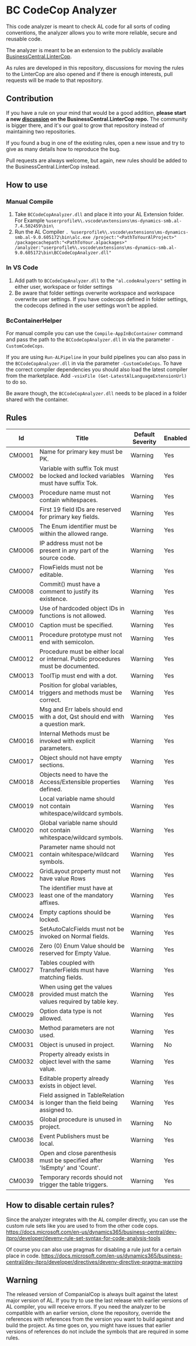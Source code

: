 # BC CodeCop Analyzer

This code analyzer is meant to check AL code for all sorts of coding conventions, the analyzer allows you to write more reliable, secure and reusable code. 

The analyzer is meant to be an extension to the publicly available [BusinessCentral.LinterCop](https://github.com/StefanMaron/BusinessCentral.LinterCop). 

As rules are developed in this repository, discussions for moving the rules to the LinterCop are also opened and if there is enough interests, pull requests will be made to that repository.

## Contribution

If you have a rule on your mind that would be a good addition, **please start a new [discussion](https://github.com/StefanMaron/BusinessCentral.LinterCop/discussions) on the BusinessCentral.LinterCop repo.** The community is bigger there, and it's our goal to grow that repository instead of maintaining two repositories.

If you found a bug in one of the existing rules, open a new issue and try to give as many details how to reproduce the bug.

Pull requests are always welcome, but again, new rules should be added to the BusinessCentral.LinterCop instead.

## How to use

### Manual Compile

1. Take `BCCodeCopAnalyzer.dll` and place it into your AL Extension folder. For Example `%userprofile%\.vscode\extensions\ms-dynamics-smb.al-7.4.502459\bin\`
2. Run the AL Compiler `. %userprofile%\.vscode\extensions\ms-dynamics-smb.al-9.0.605172\bin\alc.exe /project:"<PathToYourAlProject>" /packagecachepath:"<PathToYour.alpackages>" /analyzer:"userprofile%\.vscode\extensions\ms-dynamics-smb.al-9.0.605172\bin\BCCodeCopAnalyzer.dll"`

### In VS Code

1. Add path to `BCCodeCopAnalyzer.dll` to the `"al.codeAnalyzers"` setting in either user, workspace or folder settings
2. Be aware that folder settings overwrite workspace and workspace overwrite user settings. If you have codecops defined in folder settings, the codecops defined in the user settings won't be applied.

### BcContainerHelper

For manual compile you can use the `Compile-AppInBcContainer` command and pass the path to the `BCCodeCopAnalyzer.dll` in via the parameter `-CustomCodeCops`.

If you are using `Run-ALPipeline` in your build pipelines you can also pass in the `BCCodeCopAnalyzer.dll` in via the parameter `-CustomCodeCops`. To have the correct compiler dependencies you should also load the latest compiler from the marketplace. Add `-vsixFile (Get-LatestAlLanguageExtensionUrl)` to do so.

Be aware though, the `BCCodeCopAnalyzer.dll` needs to be placed in a folder shared with the container.

## Rules

|Id| Title|Default Severity|Enabled|
|---|---|---|---|
|CM0001|Name for primary key must be PK.|Warning|Yes|
|CM0002|Variable with suffix Tok must be locked and locked variables must have suffix Tok.|Warning|Yes|
|CM0003|Procedure name must not contain whitespaces.|Warning|Yes|
|CM0004|First 19 field IDs are reserved for primary key fields.|Warning|Yes|
|CM0005|The Enum identifier must be within the allowed range.|Warning|Yes|
|CM0006|IP address must not be present in any part of the source code.|Warning|Yes|
|CM0007|FlowFields must not be editable.|Warning|Yes|
|CM0008|Commit() must have a comment to justify its existence.|Warning|Yes|
|CM0009|Use of hardcoded object IDs in functions is not allowed.|Warning|Yes|
|CM0010|Caption must be specified.|Warning|Yes|
|CM0011|Procedure prototype must not end with semicolon.|Warning|Yes|
|CM0012|Procedure must be either local or internal. Public procedures must be documented.|Warning|Yes|
|CM0013|ToolTip must end with a dot.|Warning|Yes|
|CM0014|Position for global variables, triggers and methods must be correct.|Warning|Yes|
|CM0015|Msg and Err labels should end with a dot, Qst should end with a question mark.|Warning|Yes|
|CM0016|Internal Methods must be invoked with explicit parameters.|Warning|Yes|
|CM0017|Object should not have empty sections.|Warning|Yes|
|CM0018|Objects need to have the Access/Extensible properties defined.|Warning|Yes|
|CM0019|Local variable name should not contain whitespace/wildcard symbols.|Warning|Yes|
|CM0020|Global variable name should not contain whitespace/wildcard symbols.|Warning|Yes|
|CM0021|Parameter name should not contain whitespace/wildcard symbols.|Warning|Yes|
|CM0022|GridLayout property must not have value Rows|Warning|Yes|
|CM0023|The identifier must have at least one of the mandatory affixes.|Warning|Yes|
|CM0024|Empty captions should be locked.|Warning|Yes|
|CM0025|SetAutoCalcFields must not be invoked on Normal fields.|Warning|Yes|
|CM0026|Zero (0) Enum Value should be reserved for Empty Value.|Warning|Yes|
|CM0027|Tables coupled with TransferFields must have matching fields.|Warning|Yes|
|CM0028|When using get the values provided must match the values required by table key.|Warning|Yes|
|CM0029|Option data type is not allowed.|Warning|Yes|
|CM0030|Method parameters are not used.|Warning|Yes|
|CM0031|Object is unused in project.|Warning|No|
|CM0032|Property already exists in object level with the same value.|Warning|Yes|
|CM0033|Editable property already exists in object level.|Warning|Yes|
|CM0034|Field assigned in TableRelation is longer than the field being assigned to.|Warning|Yes|
|CM0035|Global procedure is unused in project.|Warning|No|
|CM0036|Event Publishers must be local.|Warning|Yes|
|CM0038|Open and close parenthesis must be specified after 'IsEmpty' and 'Count'.|Warning|Yes|
|CM0039|Temporary records should not trigger the table triggers.|Warning|Yes|

## How to disable certain rules?

Since the analyzer integrates with the AL compiler directly, you can use the custom rule sets like you are used to from the other code cops.
https://docs.microsoft.com/en-us/dynamics365/business-central/dev-itpro/developer/devenv-rule-set-syntax-for-code-analysis-tools

Of course you can also use pragmas for disabling a rule just for a certain place in code.
https://docs.microsoft.com/en-us/dynamics365/business-central/dev-itpro/developer/directives/devenv-directive-pragma-warning

## Warning
The released version of CompanialCop is always built against the latest major version of AL. If you try to use the last release with earlier versions of AL compiler, you will receive errors. If you need the analyzer to be compatible with an earlier version, clone the repository, override the references with references from the version you want to build against and build the project. As time goes on, you might have issues that earlier versions of references do not include the symbols that are required in some rules.
